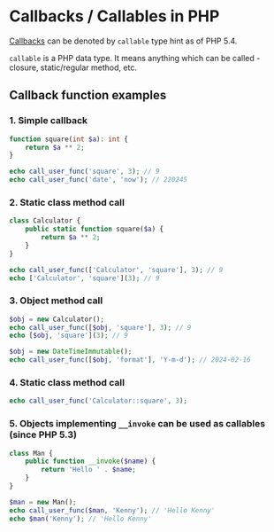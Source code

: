 # Callbacks / Callables in PHP

[Callbacks](https://www.php.net/manual/en/language.types.callable.php) can be denoted by `callable` type hint as of PHP 5.4.

`callable` is a PHP data type. It means anything which can be called - closure, static/regular method, etc.

## Callback function examples

### 1. Simple callback

```php
function square(int $a): int {
    return $a ** 2;
}

echo call_user_func('square', 3); // 9
echo call_user_func('date', 'now'); // 220245
```

### 2. Static class method call

```php
class Calculator {
    public static function square($a) {
        return $a ** 2;
    }
}

echo call_user_func(['Calculator', 'square'], 3); // 9
echo ['Calculator', 'square'](3); // 9
```

### 3. Object method call

```php
$obj = new Calculator();
echo call_user_func([$obj, 'square'], 3); // 9
echo [$obj, 'square'](3); // 9

$obj = new DateTimeImmutable();
echo call_user_func([$obj, 'format'], 'Y-m-d'); // 2024-02-16
```

### 4. Static class method call

```php
echo call_user_func('Calculator::square', 3);
```

### 5. Objects implementing `__invoke` can be used as callables (since PHP 5.3)

```php
class Man {
    public function __invoke($name) {
        return 'Hello ' . $name;
    }
}

$man = new Man();
echo call_user_func($man, 'Kenny'); // 'Hello Kenny'
echo $man('Kenny'); // 'Hello Kenny'
```
